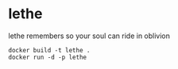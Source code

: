 # lethe
lethe remembers so your soul can ride in oblivion

~~~~
docker build -t lethe .
docker run -d -p lethe
~~~~
